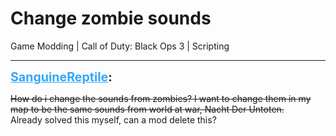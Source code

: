 # Change zombie sounds
Game Modding | Call of Duty: Black Ops 3 | Scripting

---
<strong style="font-size: 1.4em;"><span style="text-decoration: underline;text-decoration-color: #34a7f9;"><span style="color:#34a7f9;">SanguineReptile</span></span>:</strong>

<p><span style="text-decoration: line-through">How do i change the sounds from zombies? I want to change them in my map to be the same sounds from world at war, Nacht Der Untoten.</span><br />Already solved this myself, can a mod delete this?</p>
